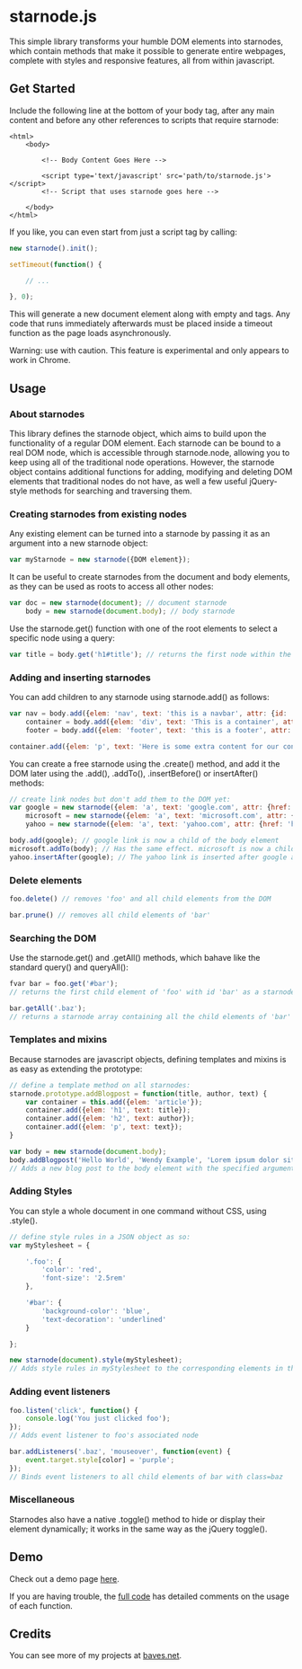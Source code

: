 # starnode.js

This simple library transforms your humble DOM elements into starnodes, which contain methods that make it possible to generate entire webpages, complete with styles and responsive features, all from within javascript.

## Get Started

Include the following line at the bottom of your body tag, after any main content and before any other references to scripts that require starnode:

```
<html>
	<body>

		<!-- Body Content Goes Here -->

		<script type='text/javascript' src='path/to/starnode.js'></script>
		<!-- Script that uses starnode goes here -->

	</body>
</html>
```

If you like, you can even start from just a script tag by calling:

```javascript
new starnode().init();

setTimeout(function() {

	// ...

}, 0);
```

This will generate a new document element along with empty <head> and <body> tags. Any code that runs immediately afterwards must be placed inside a timeout function as the page loads asynchronously.

Warning: use with caution. This feature is experimental and only appears to work in Chrome.

## Usage

### About starnodes

This library defines the starnode object, which aims to build upon the functionality of a regular DOM element. Each starnode can be bound to a real DOM node, which is accessible through starnode.node, allowing you to keep using all of the traditional node operations. However, the starnode object contains additional functions for adding, modifying and deleting DOM elements that traditional nodes do not have, as well a few useful jQuery-style methods for searching and traversing them.

### Creating starnodes from existing nodes

Any existing element can be turned into a starnode by passing it as an argument into a new starnode object:

```javascript
var myStarnode = new starnode({DOM element});
```

It can be useful to create starnodes from the document and body elements, as they can be used as roots to access all other nodes:

```javascript
var doc = new starnode(document); // document starnode
	body = new starnode(document.body); // body starnode
```

Use the starnode.get() function with one of the root elements to select a specific node using a query:

```javascript
var title = body.get('h1#title'); // returns the first node within the body element that matches h1#title, as a starnode.
```

### Adding and inserting starnodes

You can add children to any starnode using starnode.add() as follows:

```javascript
var nav = body.add({elem: 'nav', text: 'this is a navbar', attr: {id: 'navbar'}}); // returns a starnode object
	container = body.add({elem: 'div', text: 'This is a container', attr: {class: 'container'}});
	footer = body.add({elem: 'footer', text: 'this is a footer', attr: {id: 'footer'}});

container.add({elem: 'p', text: 'Here is some extra content for our container.'});
```

You can create a free starnode using the .create() method, and add it the DOM later using the .add(), .addTo(), .insertBefore() or insertAfter() methods:

```javascript
// create link nodes but don't add them to the DOM yet:
var google = new starnode({elem: 'a', text: 'google.com', attr: {href: 'http://www.google.com'}});
	microsoft = new starnode({elem: 'a', text: 'microsoft.com', attr: {href: 'http://www.microsoft.com'}});
	yahoo = new starnode({elem: 'a', text: 'yahoo.com', attr: {href: 'http://www.yahoo.com'}});

body.add(google); // google link is now a child of the body element
microsoft.addTo(body); // Has the same effect. microsoft is now a child of the body node
yahoo.insertAfter(google); // The yahoo link is inserted after google and before microsoft
```

### Delete elements

```javascript
foo.delete() // removes 'foo' and all child elements from the DOM

bar.prune() // removes all child elements of 'bar'
```

### Searching the DOM

Use the starnode.get() and .getAll() methods, which bahave like the standard query() and queryAll():

```javascript
fvar bar = foo.get('#bar'); 
// returns the first child element of 'foo' with id 'bar' as a starnode

bar.getAll('.baz'); 
// returns a starnode array containing all the child elements of 'bar' with class='baz'.

```

### Templates and mixins

Because starnodes are javascript objects, defining templates and mixins is as easy as extending the prototype:

```javascript
// define a template method on all starnodes:
starnode.prototype.addBlogpost = function(title, author, text) {
	var container = this.add({elem: 'article'});
	container.add({elem: 'h1', text: title});
	container.add({elem: 'h2', text: author});
	container.add({elem: 'p', text: text});
}

var body = new starnode(document.body);
body.addBlogpost('Hello World', 'Wendy Example', 'Lorem ipsum dolor sit amet...');
// Adds a new blog post to the body element with the specified arguments.
```

### Adding Styles

You can style a whole document in one command without CSS, using .style().

```javascript
// define style rules in a JSON object as so:
var myStylesheet = {

	'.foo': {
		'color': 'red',
		'font-size': '2.5rem'
	},

	'#bar': {
		'background-color': 'blue',
		'text-decoration': 'underlined'
	}

};

new starnode(document).style(myStylesheet); 
// Adds style rules in myStylesheet to the corresponding elements in the document
```

### Adding event listeners

```javascript
foo.listen('click', function() {
	console.log('You just clicked foo');
});
// Adds event listener to foo's associated node

bar.addListeners('.baz', 'mouseover', function(event) {
	event.target.style[color] = 'purple';
});
// Binds event listeners to all child elements of bar with class=baz
```

### Miscellaneous

Starnodes also have a native .toggle() method to hide or display their element dynamically; it works in the same way as the jQuery toggle().

## Demo

Check out a demo page [here](http://www.baves.net/starnode).

If you are having trouble, the [full code](/release/starnode.js) has detailed comments on the usage of each function.

## Credits

You can see more of my projects at [baves.net](http://www.baves.net).

